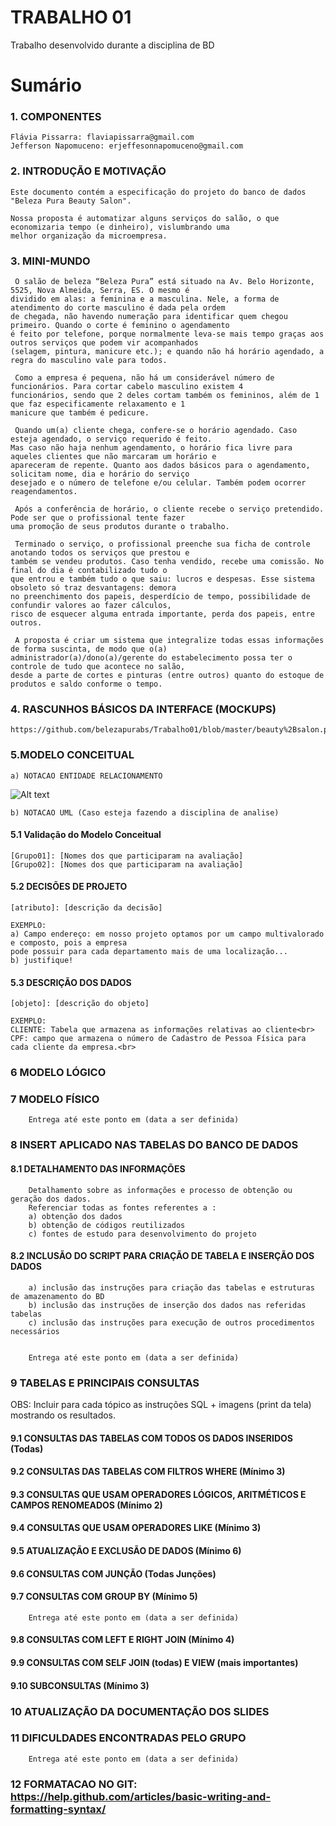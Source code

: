# TRABALHO 01
Trabalho desenvolvido durante a disciplina de BD

# Sumário

### 1. COMPONENTES <br>
	
	Flávia Pissarra: flaviapissarra@gmail.com
	Jefferson Napomuceno: erjeffesonnapomuceno@gmail.com

### 2. INTRODUÇÃO E MOTIVAÇÃO <br>
	
	Este documento contém a especificação do projeto do banco de dados "Beleza Pura Beauty Salon".
	
	Nossa proposta é automatizar alguns serviços do salão, o que economizaria tempo (e dinheiro), vislumbrando uma
	melhor organização da microempresa.

### 3. MINI-MUNDO <br>

	 O salão de beleza “Beleza Pura” está situado na Av. Belo Horizonte, 5525, Nova Almeida, Serra, ES. O mesmo é
	dividido em alas: a feminina e a masculina. Nele, a forma de atendimento do corte masculino é dada pela ordem
	de chegada, não havendo numeração para identificar quem chegou primeiro. Quando o corte é feminino o agendamento
	é feito por telefone, porque normalmente leva-se mais tempo graças aos outros serviços que podem vir acompanhados
	(selagem, pintura, manicure etc.); e quando não há horário agendado, a regra do masculino vale para todos.

	 Como a empresa é pequena, não há um considerável número de funcionários. Para cortar cabelo masculino existem 4
	funcionários, sendo que 2 deles cortam também os femininos, além de 1 que faz especificamente relaxamento e 1
	manicure que também é pedicure.
	
	 Quando um(a) cliente chega, confere-se o horário agendado. Caso esteja agendado, o serviço requerido é feito.
	Mas caso não haja nenhum agendamento, o horário fica livre para aqueles clientes que não marcaram um horário e
	apareceram de repente. Quanto aos dados básicos para o agendamento, solicitam nome, dia e horário do serviço
	desejado e o número de telefone e/ou celular. Também podem ocorrer reagendamentos.
	
	 Após a conferência de horário, o cliente recebe o serviço pretendido. Pode ser que o profissional tente fazer
	uma promoção de seus produtos durante o trabalho.
	
	 Terminado o serviço, o profissional preenche sua ficha de controle anotando todos os serviços que prestou e
	também se vendeu produtos. Caso tenha vendido, recebe uma comissão. No final do dia é contabilizado tudo o
	que entrou e também tudo o que saiu: lucros e despesas. Esse sistema obsoleto só traz desvantagens: demora
	no preenchimento dos papeis, desperdício de tempo, possibilidade de confundir valores ao fazer cálculos, 
	risco de esquecer alguma entrada importante, perda dos papeis, entre outros.
	  
	 A proposta é criar um sistema que integralize todas essas informações de forma suscinta, de modo que o(a)
	administrador(a)/dono(a)/gerente do estabelecimento possa ter o controle de tudo que acontece no salão,
	desde a parte de cortes e pinturas (entre outros) quanto do estoque de produtos e saldo conforme o tempo.

### 4. RASCUNHOS BÁSICOS DA INTERFACE (MOCKUPS)<br>

	https://github.com/belezapurabs/Trabalho01/blob/master/beauty%2Bsalon.pdf

### 5.MODELO CONCEITUAL<br>
    a) NOTACAO ENTIDADE RELACIONAMENTO
    
![Alt text](https://github.com/discipbd1/trab01/blob/master/sample_MC.png?raw=true "Modelo Conceitual")
    
    b) NOTACAO UML (Caso esteja fazendo a disciplina de analise)

#### 5.1 Validação do Modelo Conceitual
    [Grupo01]: [Nomes dos que participaram na avaliação]
    [Grupo02]: [Nomes dos que participaram na avaliação]

#### 5.2 DECISÕES DE PROJETO
    [atributo]: [descrição da decisão]
    
    EXEMPLO:
    a) Campo endereço: em nosso projeto optamos por um campo multivalorado e composto, pois a empresa 
    pode possuir para cada departamento mais de uma localização... 
    b) justifique!

#### 5.3 DESCRIÇÃO DOS DADOS 
    [objeto]: [descrição do objeto]
    
    EXEMPLO:
    CLIENTE: Tabela que armazena as informações relativas ao cliente<br>
    CPF: campo que armazena o número de Cadastro de Pessoa Física para cada cliente da empresa.<br>


### 6	MODELO LÓGICO<br>
### 7	MODELO FÍSICO<br>

        Entrega até este ponto em (data a ser definida)
        
 
### 8	INSERT APLICADO NAS TABELAS DO BANCO DE DADOS<br>
#### 8.1 DETALHAMENTO DAS INFORMAÇÕES
        Detalhamento sobre as informações e processo de obtenção ou geração dos dados.
        Referenciar todas as fontes referentes a :
        a) obtenção dos dados
        b) obtenção de códigos reutilizados
        c) fontes de estudo para desenvolvimento do projeto
        
#### 8.2 INCLUSÃO DO SCRIPT PARA CRIAÇÃO DE TABELA E INSERÇÃO DOS DADOS
        a) inclusão das instruções para criação das tabelas e estruturas de amazenamento do BD
        b) inclusão das instruções de inserção dos dados nas referidas tabelas
        c) inclusão das instruções para execução de outros procedimentos necessários


        Entrega até este ponto em (data a ser definida)
        
### 9	TABELAS E PRINCIPAIS CONSULTAS<br>
OBS: Incluir para cada tópico as instruções SQL + imagens (print da tela) mostrando os resultados.<br>
#### 9.1	CONSULTAS DAS TABELAS COM TODOS OS DADOS INSERIDOS (Todas) <br>
#### 9.2	CONSULTAS DAS TABELAS COM FILTROS WHERE (Mínimo 3) <br>
#### 9.3	CONSULTAS QUE USAM OPERADORES LÓGICOS, ARITMÉTICOS E CAMPOS RENOMEADOS (Mínimo 2)<br>
#### 9.4	CONSULTAS QUE USAM OPERADORES LIKE (Mínimo 3)  <br>
#### 9.5	ATUALIZAÇÃO E EXCLUSÃO DE DADOS (Mínimo 6)<br>
#### 9.6	CONSULTAS COM JUNÇÃO (Todas Junções)<br>
#### 9.7	CONSULTAS COM GROUP BY (Mínimo 5)<br>
        Entrega até este ponto em (data a ser definida)
        
#### 9.8	CONSULTAS COM LEFT E RIGHT JOIN (Mínimo 4) <br>
#### 9.9	CONSULTAS COM SELF JOIN (todas) E VIEW (mais importantes) <br>
#### 9.10	SUBCONSULTAS (Mínimo 3) <br>
### 10	ATUALIZAÇÃO DA DOCUMENTAÇÃO DOS SLIDES<br>
### 11	DIFICULDADES ENCONTRADAS PELO GRUPO<br>

        Entrega até este ponto em (data a ser definida)
        
### 12  FORMATACAO NO GIT: https://help.github.com/articles/basic-writing-and-formatting-syntax/
